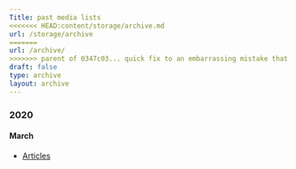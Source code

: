 ```yaml
---
Title: past media lists
<<<<<<< HEAD:content/storage/archive.md
url: /storage/archive
=======
url: /archive/
>>>>>>> parent of 0347c03... quick fix to an embarrassing mistake that had archives appearing on the main page in the list eep:content/posts/archive.md
draft: false
type: archive
layout: archive
---
```


### 2020

#### March
* [Articles](/archive/march-2020)